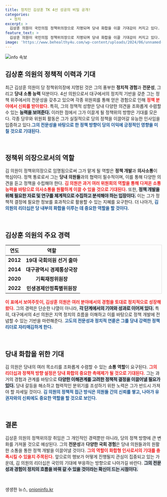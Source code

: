 ```yaml
---
title: 정치인 김상훈 TK 4선 성공의 비밀 공개!
categories:
  - 정치
excerpt: >
  김상훈 의원이 국민의힘 정책위의장으로 지명되며 당내 화합을 이끌 기대감이 커지고 있다. 4선 중진으로써 정책통으로 평가받는 그가 원활한 소통을 바탕으로 민생 문제 해결에 나설 전망이다.
feature_text: >
  김상훈 의원이 국민의힘 정책위의장으로 지명되며 당내 화합을 이끌 기대감이 커지고 있다. 4선 중진으로써 정책통으로 평가받는 그가 원활한 소통을 바탕으로 민생 문제 해결에 나설 전망이다.
image: 'https://www.behealthy4u.com/wp-content/uploads/2024/06/unnamed-file.png'
---
```


<p><img src="https://www.behealthy4u.com/wp-content/uploads/2024/06/unnamed-file.png" alt="info 속보" /></p>

<h2 data-ke-size="size26">김상훈 의원의 정책적 이력과 기대</h2>

<p data-ke-size="size16">최근 김상훈 의원이 당 정책위의장에 지명된 것은 그의 풍부한 <b>정치적 경험</b>과 <b>전문성</b>, 그리고 <b>당내 소통 능력</b> 덕분이다. 4선 의원으로서 대구에서의 정치적 기반을 갖춘 그는 정책 위주에서의 전문성을 갖추고 있으며 각종 위원회를 통해 얻은 경험으로 인해 <b><span style="color: #ee2323;">정책 분야에서 신뢰를 받아왔다.</span></b> 특히, 그의 정책적 성향은 당내 다양한 의견을 조화롭게 수렴할 수 있는 <b><span style="background-color: #21538527;">능력을 보여준다.</span></b> 이러한 점에서 그가 이끌게 될 정책위의 방향은 기대를 모은다. 각종 당무와 위원회 활동은 그가 실질적으로 당의 정책을 이끌어갈 유능한 인사임을 입증하고 있다.<b><span style="color: #1a5490;">그의 전문성을 바탕으로 한 정책 방향이 당의 이익에 긍정적인 영향을 미칠 것으로 기대된다.</span></b></p>

<p data-ke-size="size16">&nbsp;</p>

<h2 data-ke-size="size26">정책위 의장으로서의 역할</h2>

<p data-ke-size="size16">김 의원이 정책위의장으로 임명됨으로써 그가 맡게 될 역할은 <b>정책 개발</b>과 <b>의사소통</b>이 핵심이다. 정책 통로로서 그는 <b>당내 의원들</b>과의 협력이 필수적이며, 이를 통해 다양한 의견을 듣고 정책을 수립해야 한다. <b><span style="color: #ee2323;">김 의원은 과거 여러 위원회의 역할을 통해 다져온 소통 능력을 바탕으로 의사소통을 원활하게 이끌 수 있을 것으로 기대된다.</span></b> 또한, <b><span style="background-color: #21538527;">정책 개발을 위해 필요한 자료 및 연구를 체계적으로 수집하고 분석해야 하는 입장이다.</span></b> 이는 그가 정책적 결정에 필요한 정보를 효과적으로 활용할 수 있는 지혜를 요구한다. 더 나아가, <b><span style="color: #1a5490;">김 의원의 리더십은 당 내부의 화합을 이루는 데 중요한 역할을 할 것이다.</span></b></p>

<p data-ke-size="size16">&nbsp;</p>

<h2 data-ke-size="size26">김상훈 의원의 주요 경력</h2>

<table style="width: 100%; border: 1px solid #ddd;">
  <thead>
    <tr>
      <th style="text-align: center;">연도</th>
      <th style="text-align: center;">역할</th>
    </tr>
  </thead>
  <tbody>
    <tr>
      <td style="text-align: center; height: 17px;"><b>2012</b></td>
      <td style="text-align: center; height: 17px;"><b>19대 국회의원 선거 출마</b></td>
    </tr>
    <tr>
      <td style="text-align: center; height: 17px;"><b>2014</b></td>
      <td style="text-align: center; height: 17px;"><b>대구광역시 경제통상국장</b></td>
    </tr>
    <tr>
      <td style="text-align: center; height: 17px;"><b>2020</b></td>
      <td style="text-align: center; height: 17px;"><b>기획재정위원장</b></td>
    </tr>
    <tr>
      <td style="text-align: center; height: 17px;"><b>2022</b></td>
      <td style="text-align: center; height: 17px;"><b>민생경제안정특별위원장</b></td>
    </tr>
  </tbody>
</table>

<p data-ke-size="size16"><b><span style="color: #ee2323;">이 표에서 보여주듯이, 김상훈 의원은 여러 분야에서의 경험을 토대로 정치적으로 성장해왔다.</span></b> 그의 경력은 단순한 나열이 아니라, <b><span style="background-color: #21538527;">각 단계에서의 기여와 성과로 이어져 있다.</span></b> 특히, 대구에서의 4선 의원은 지역 정치의 흐름을 이해하고 이를 바탕으로 정책 개발에 전념할 수 있는 기반을 마련해준다. <b><span style="color: #1a5490;">고도의 전문성과 정치적 연륜은 그를 당내 강력한 정책 리더로 자리매김하게 한다.</span></b></p>

<p data-ke-size="size16">&nbsp;</p>

<h2 data-ke-size="size26">당내 화합을 위한 기대</h2>

<p data-ke-size="size16">김 의원은 당내의 여러 목소리를 조화롭게 수렴할 수 있는 <b>소통 역할</b>이 요구된다. <b><span style="color: #ee2323;">그의 리더십과 정책적 방향 설정은 당내 화합의 중요한 촉매제가 될 것으로 기대된다.</span></b> 그는 과거의 경험과 관계를 바탕으로 <b><span style="background-color: #21538527;">다양한 이해관계를 고려한 정책적 결정을 이끌어낼 필요가 있다.</span></b> 당내 갈등을 해소하고 협력적인 분위기를 조성하기 위한 노력은 그가 반드시 가져야 할 자세일 것이다. <b><span style="color: #1a5490;">김 의원의 정책적 접근 방식은 의원들 간의 신뢰를 쌓고, 나아가 유권자와의 신뢰에도 중요한 역할을 할 것으로 보인다.</span></b></p>

<p data-ke-size="size16">&nbsp;</p>

<h2 data-ke-size="size26">결론</h2>

<p data-ke-size="size16">김상훈 의원의 정책위의장 취임은 그 개인적인 경력뿐만 아니라, 당의 정책 방향에 큰 변화를 가져올 것으로 예상된다. 그의 <b>전문성</b>과 <b>다양한 국회 경험</b>은 당내 의원들과의 원활한 소통을 통한 정책 개발을 이끌어낼 것이다. <b><span style="color: #ee2323;">그의 역할이 화합형 인사로서의 기대를 충족시킬 수 있을지 주목된다.</span></b> 앞으로의 행보가 어떻게 진행될지 관심이 집중되고 있는 가운데, 김 의원의 리더십은 국민의 기대에 부응하는 방향으로 나아가길 바란다. <b><span style="background-color: #21538527;">그의 전문성과 경험이 정치의 흐름을 바꿔 갈 수 있을 것이라는 확신이 드는 시점이다.</span></b></p> 

<p data-ke-size="size16">&nbsp;</p>
생생한 뉴스, <a href="https://onioninfo.kr" rel="dofollow">onioninfo.kr</a>


